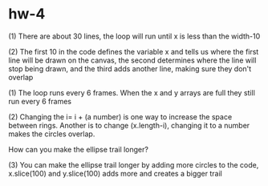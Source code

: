 # hw-4

(1) There are about 30 lines, the loop will run until x is less than the width-10 

(2) The first 10 in the code defines the variable x and tells us where the first line will be drawn on the canvas, the second determines where the line will stop being drawn, and the third adds another line, making sure they don't overlap


(1) The loop runs every 6 frames. When the x and y arrays are full they still run every 6 frames

(2) Changing the i= i + (a number) is one way to increase the space between rings. Another is to change (x.length-i), changing it to a number makes the circles overlap. 

How can you make the ellipse trail longer?

(3) You can make the ellipse trail longer by adding more circles to the code, x.slice(100) and y.slice(100) adds more and creates a bigger trail 
